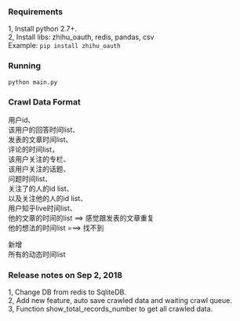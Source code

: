 ### Requirements
1, Install python 2.7+.                   
2, Install libs: zhihu_oauth, redis, pandas, csv          
Example: ```pip install zhihu_oauth```


### Running
```python main.py```



### Crawl Data Format
用户id、    
该用户的回答时间list、      
发表的文章时间list、        
评论的时间list，       
该用户关注的专栏、       
该用户关注的话题、       
问题时间list、        
关注了的人的id list、      
以及关注他的人的id list、         
用户知乎live时间list、        
他的文章的时间的list  ==> 感觉跟发表的文章重复            
他的想法的时间list    ===> 找不到        

新增       
所有的动态时间list   

### Release notes on Sep 2, 2018
1, Change DB from redis to SqliteDB.                
2, Add new feature, auto save crawled data and waiting crawl queue.            
3, Function show_total_records_number to get all crawled data.  
